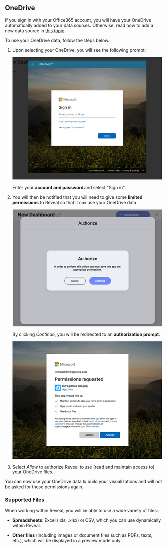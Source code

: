 ## OneDrive

If you sign in with your Office365 account, you will have your OneDrive automatically added to your data sources. Otherwise, read how to add a new data source in [this topic](creating-new-datasource.md).

To use your OneDrive data, follow the steps below.

1.  Upon selecting your OneDrive, you will see the following prompt:

    ![One Drive Login](images/OneDriveLogin_All.png)

    Enter your **account and password** and select "Sign in".

2.  You will then be notified that you will need to give some **limited permissions** to Reveal so that it can use your OneDrive data.

    ![Reveal notification for giving permissions to the app](images/notification-limited-permissions.png)

    By clicking *Continue*, you will be redirected to an **authorization prompt**:

    ![Limited permissions request Microsoft dialog](images/limited-permissions-onedrive_all.png)

3.  Select *Allow* to authorize Reveal to use (read and maintain access
    to) your OneDrive files.

You can now use your OneDrive data to build your visualizations and will
not be asked for these permissions again.

### Supported Files

When working within Reveal, you will be able to use a wide variety of
files:

  - **Spreadsheets**: Excel (.xls, .xlsx) or CSV, which you can use
    dynamically within Reveal.

  - **Other files** (including images or document files such as PDFs,
    texts, etc.), which will be displayed in a preview mode only.
